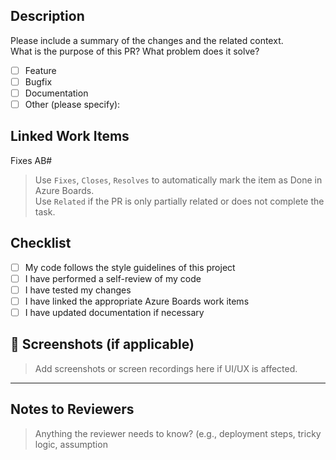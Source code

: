 ##  Description

Please include a summary of the changes and the related context.  
What is the purpose of this PR? What problem does it solve?

- [ ] Feature
- [ ] Bugfix
- [ ] Documentation
- [ ] Other (please specify):

## Linked Work Items

<!-- Example: Fixes AB#123, Related AB#456 -->
Fixes AB#

> Use `Fixes`, `Closes`, `Resolves` to automatically mark the item as Done in Azure Boards.  
> Use `Related` if the PR is only partially related or does not complete the task.

## Checklist

- [ ] My code follows the style guidelines of this project
- [ ] I have performed a self-review of my code
- [ ] I have tested my changes
- [ ] I have linked the appropriate Azure Boards work items
- [ ] I have updated documentation if necessary

## 📸 Screenshots (if applicable)

> Add screenshots or screen recordings here if UI/UX is affected.

---

##  Notes to Reviewers

> Anything the reviewer needs to know? (e.g., deployment steps, tricky logic, assumption

